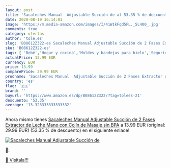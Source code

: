 ```yaml
---
layout: post
title: 'Sacaleches Manual  Adjustable Succión de al 53.35 % de descuento'
date: 2020-08-19 16:14:01
image: 'https://m.media-amazon.com/images/I/41W1kFqd5FL._SL400_.jpg'
comments: true
category: ofertas
author: 'tole.es'
slug: 'B08612Z322-es Sacaleches Manual Adjustable Succión de 2 Fases Extractor...'
sku: 'B08612Z322-es'
tags: [ 'Bebé','Hogar y cocina','Moldes y bandejas para hielo','Seguridad','Utensilios de bar','Utensilios de cocina','Vigilabebés','sacaleches', ]
actualPrice: 13.99 EUR
currency: EUR
price: 13.99
comparePrice: 29.99 EUR
prodname: 'Sacaleches Manual  Adjustable Succión de 2 Fases Extractor de Leche Mano con Cojín de Masaje sin BPA'
country: 'es'
flag: '🇪🇸'
brand: ''
buyurl: 'https://www.amazon.es/dp/B08612Z322/?tag=tolees-21'
descuento: '53.35'
average: '13.323333333333332'
---
```


Ahora mismo tienes [Sacaleches Manual  Adjustable Succión de 2 Fases Extractor de Leche Mano con Cojín de Masaje sin BPA](https://www.amazon.es/dp/B08612Z322/?tag=tolees-21) a 13.99 EUR (original: 29.99 EUR) (53.35 %  de descuento) en el siguiente enlace!

[![Sacaleches Manual  Adjustable Succión de](https://m.media-amazon.com/images/I/41W1kFqd5FL._SL400_.jpg)](https://www.amazon.es/dp/B08612Z322/?tag=tolees-21)

🔎:


[🛒 Visítala!!!](https://www.amazon.es/dp/B08612Z322/?tag=tolees-21)
